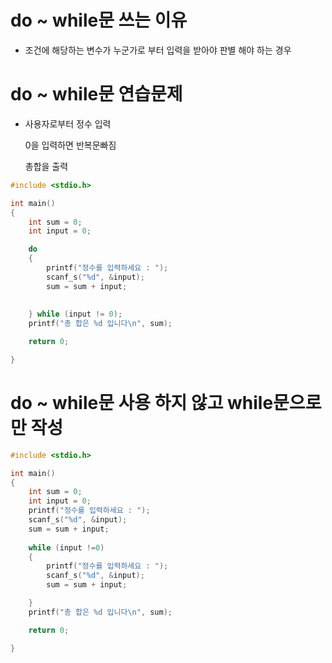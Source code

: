 # do ~ while문 쓰는 이유

- 조건에 해당하는 변수가 누군가로 부터 입력을 받아야 판별 해야 하는 경우

# do ~ while문 연습문제
- 사용자로부터 정수 입력

  0을 입력하면 반복문빠짐

  총합을 출력
 
```c
#include <stdio.h>

int main()
{
	int sum = 0;
	int input = 0;

	do
	{
		printf("정수를 입력하세요 : ");
		scanf_s("%d", &input);
		sum = sum + input;
		
		
	} while (input != 0);
	printf("총 합은 %d 입니다\n", sum);

	return 0;

}
```
# do ~ while문 사용 하지 않고 while문으로만 작성

```c
#include <stdio.h>

int main()
{
	int sum = 0;
	int input = 0;
	printf("정수를 입력하세요 : ");
	scanf_s("%d", &input);
	sum = sum + input;
	
	while (input !=0)
	{
		printf("정수를 입력하세요 : ");
		scanf_s("%d", &input);
		sum = sum + input;

	}
	printf("총 합은 %d 입니다\n", sum);

	return 0;

}
```


